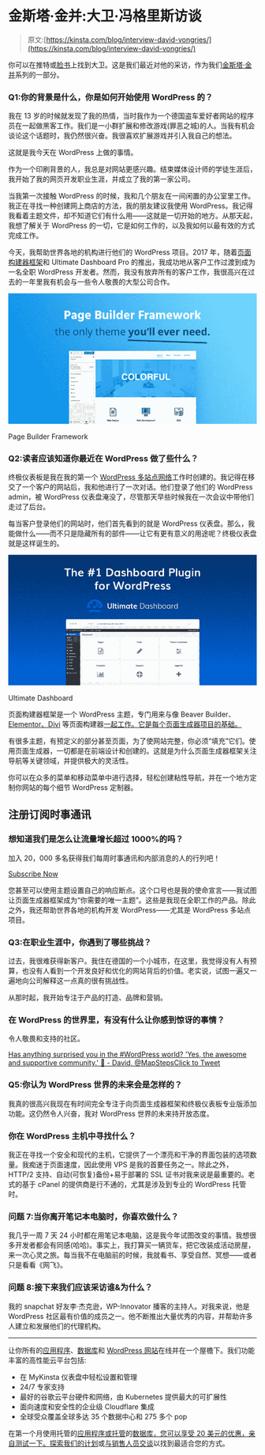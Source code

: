 # 金斯塔·金并:大卫·冯格里斯访谈

> 原文:[https://kinsta.com/blog/interview-david-vongries/](https://kinsta.com/blog/interview-david-vongries/)

你可以在推特或[脸书](https://www.facebook.com/david.vongries)上找到大卫。这是我们最近对他的采访，作为我们[金斯塔·金并](https://kinsta.com/?post_type=post&s=kingpin)系列的一部分。

### Q1:你的背景是什么，你是如何开始使用 WordPress 的？

我在 13 岁的时候就发现了我的热情，当时我作为一个德国盗车爱好者网站的程序员在一起做黑客工作。我们是一小群扩展和修改游戏(罪恶之城)的人。当我有机会谈论这个话题时，我仍然很兴奋。我很喜欢扩展游戏并引入我自己的想法。

这就是我今天在 WordPress 上做的事情。

作为一个印刷背景的人，我总是对网站更感兴趣。结束媒体设计师的学徒生涯后，我开始了我的网页开发职业生涯，并成立了我的第一家公司。

当我第一次接触 WordPress 的时候，我和几个朋友在一间闲置的办公室里工作。我正在寻找一种创建网上商店的方法，我的朋友建议我使用 WordPress。我记得我看着主题文件，却不知道它们有什么用——这就是一切开始的地方。从那天起，我想了解关于 WordPress 的一切，它是如何工作的，以及我如何以最有效的方式完成工作。

今天，我帮助世界各地的机构进行他们的 WordPress 项目。2017 年，随着[页面构建器框架](https://wp-pagebuilderframework.com/)和 Ultimate Dashboard Pro 的推出，我成功地从客户工作过渡到成为一名全职 WordPress 开发者。然而，我没有放弃所有的客户工作，我很高兴在过去的一年里我有机会与一些令人敬畏的大型公司合作。

[![Page Builder Framework](img/2182b77273b2d78ff76cc1c267365da0.png)](https://wp-pagebuilderframework.com/)

Page Builder Framework



### Q2:读者应该知道你最近在 WordPress 做了些什么？

终极仪表板是我在我的第一个 [WordPress 多站点网络](https://kinsta.com/wordpress-multisite-hosting/)工作时创建的。我记得在移交了一个客户的网站后，我和他进行了一次对话。他们登录了他们的 WordPress admin，被 WordPress 仪表盘淹没了，尽管那天早些时候我在一次会议中带他们走过了后台。

每当客户登录他们的网站时，他们首先看到的就是 WordPress 仪表盘。那么，我能做什么——而不只是隐藏所有的部件——让它有更有意义的用途呢？终极仪表盘就是这样诞生的。

[![Ultimate Dashboard](img/fef146900fd37c8abb18af236b88426f.png)](https://ultimatedashboard.io/)

Ultimate Dashboard



页面构建器框架是一个 WordPress 主题，专门用来与像 Beaver Builder、 [Elementor、Divi](https://kinsta.com/blog/divi-vs-elementor/) 等页面构建器[一起工作。它是每个页面生成器项目的基础。](https://kinsta.com/blog/wordpress-page-builders/)

有很多主题，有预定义的部分甚至页面，为了使网站完整，你必须“填充”它们。使用页面生成器，一切都是在前端设计和创建的。这就是为什么页面生成器框架关注导航等关键领域，并提供极大的灵活性。

你可以在众多的菜单和移动菜单中进行选择，轻松创建粘性导航，并在一个地方定制你网站的每个细节 WordPress 定制器。

 ## 注册订阅时事通讯



### 想知道我们是怎么让流量增长超过 1000%的吗？

加入 20，000 多名获得我们每周时事通讯和内部消息的人的行列吧！

[Subscribe Now](#newsletter)

您甚至可以使用主题设置自己的响应断点。这个口号也是我的使命宣言——我试图让页面生成器框架成为“你需要的唯一主题”。这些是我现在全职工作的产品。除此之外，我还帮助世界各地的机构开发 WordPress——尤其是 WordPress 多站点项目。

### Q3:在职业生涯中，你遇到了哪些挑战？

过去，我很难获得新客户。我住在德国的一个小城市，在这里，我觉得没有人有预算，也没有人看到一个开发良好和优化的网站背后的价值。老实说，试图一遍又一遍地向公司解释这一点真的很有挑战性。

从那时起，我开始专注于产品的打造、品牌和营销。

### 在 WordPress 的世界里，有没有什么让你感到惊讶的事情？

令人敬畏和支持的社区。

[Has anything surprised you in the #WordPress world? 'Yes, the awesome and supportive community.' 🙌 - David, @MapStepsClick to Tweet](https://twitter.com/intent/tweet?url=https%3A%2F%2Fkinsta.com%2Fblog%2Finterview-david-vongries%2F&via=kinsta&text=Has+anything+surprised+you+in+the+%23WordPress+world%3F+%27Yes%2C+the+awesome+and+supportive+community.%27++%F0%9F%99%8C++-+David%2C+%40MapSteps)

### Q5:你认为 WordPress 世界的未来会是怎样的？

我真的很高兴我现在有时间完全专注于向页面生成器框架和终极仪表板专业版添加功能。这仍然令人兴奋，我对 WordPress 世界的未来持开放态度。

### 你在 WordPress 主机中寻找什么？

我正在寻找一个安全和现代的主机，它提供了一个漂亮和干净的界面包装的选项数量。我痴迷于页面速度，因此使用 VPS 是我的首要任务之一。除此之外，HTTP/2 支持、自动(可恢复)备份+易于部署的 SSL 证书对我来说是最重要的。老式的基于 cPanel 的提供商是行不通的，尤其是涉及到专业的 WordPress 托管时。

### 问题 7:当你离开笔记本电脑时，你喜欢做什么？

我几乎一周 7 天 24 小时都在用笔记本电脑，这是我今年试图改变的事情。我想很多开发者都会有同感(哈哈)。事实上，我打算买一辆货车，把它改装成活动房屋，来一次心灵之旅。每当我不在电脑前的时候，我就看书、享受自然、冥想——或者只是看看《网飞》。

### 问题 8:接下来我们应该采访谁&为什么？

我的 snapchat 好友李·杰克逊，WP-Innovator 播客的主持人。对我来说，他是 WordPress 社区最有价值的成员之一。他不断推出大量优秀的内容，并帮助许多人建立和发展他们的代理机构。

* * *

让你所有的[应用程序](https://kinsta.com/application-hosting/)、[数据库](https://kinsta.com/database-hosting/)和 [WordPress 网站](https://kinsta.com/wordpress-hosting/)在线并在一个屋檐下。我们功能丰富的高性能云平台包括:

*   在 MyKinsta 仪表盘中轻松设置和管理
*   24/7 专家支持
*   最好的谷歌云平台硬件和网络，由 Kubernetes 提供最大的可扩展性
*   面向速度和安全性的企业级 Cloudflare 集成
*   全球受众覆盖全球多达 35 个数据中心和 275 多个 pop

在第一个月使用托管的[应用程序或托管](https://kinsta.com/application-hosting/)的[数据库，您可以享受 20 美元的优惠，亲自测试一下。探索我们的](https://kinsta.com/database-hosting/)[计划](https://kinsta.com/plans/)或[与销售人员交谈](https://kinsta.com/contact-us/)以找到最适合您的方式。